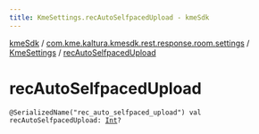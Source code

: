```yaml
---
title: KmeSettings.recAutoSelfpacedUpload - kmeSdk
---
```


[kmeSdk](../../index.html) / [com.kme.kaltura.kmesdk.rest.response.room.settings](../index.html) / [KmeSettings](index.html) / [recAutoSelfpacedUpload](./rec-auto-selfpaced-upload.html)

# recAutoSelfpacedUpload

`@SerializedName("rec_auto_selfpaced_upload") val recAutoSelfpacedUpload: `[`Int`](https://kotlinlang.org/api/latest/jvm/stdlib/kotlin/-int/index.html)`?`